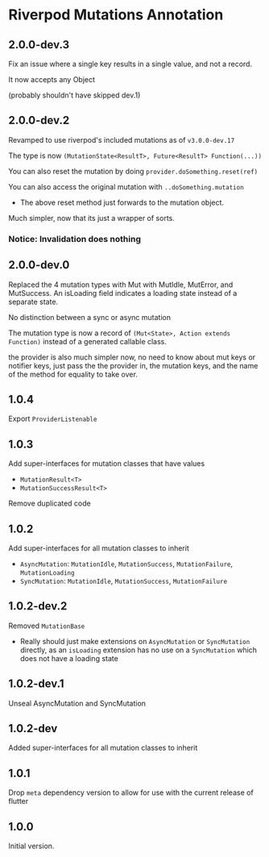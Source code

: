 # Riverpod Mutations Annotation

## 2.0.0-dev.3

Fix an issue where a single key results in a single value, and not a record.

It now accepts any Object

(probably shouldn't have skipped dev.1)

## 2.0.0-dev.2

Revamped to use riverpod's included mutations as of `v3.0.0-dev.17`

The type is now `(MutationState<ResultT>, Future<ResultT> Function(...))`

You can also reset the mutation by doing `provider.doSomething.reset(ref)`

You can also access the original mutation with `..doSomething.mutation`

- The above reset method just forwards to the mutation object.

Much simpler, now that its just a wrapper of sorts.

### Notice: Invalidation does nothing

## 2.0.0-dev.0

Replaced the 4 mutation types with Mut with MutIdle, MutError, and MutSuccess.
An isLoading field indicates a loading state instead of a separate state.

No distinction between a sync or async mutation

The mutation type is now a record of `(Mut<State>, Action extends Function)` instead of a generated callable class.

the provider is also much simpler now, no need to know about mut keys or notifier keys, just pass the the provider in, the mutation keys, and the name of the method for equality to take over.

## 1.0.4

Export `ProviderListenable`

## 1.0.3

Add super-interfaces for mutation classes that have values

- `MutationResult<T>`
- `MutationSuccessResult<T>`

Remove duplicated code

## 1.0.2

Add super-interfaces for all mutation classes to inherit

- `AsyncMutation`: `MutationIdle`, `MutationSuccess`, `MutationFailure`, `MutationLoading`
- `SyncMutation`: `MutationIdle`, `MutationSuccess`, `MutationFailure`

## 1.0.2-dev.2

Removed `MutationBase`

- Really should just make extensions on `AsyncMutation` or `SyncMutation` directly, as an `isLoading` extension has no use on a `SyncMutation` which does not have a loading state

## 1.0.2-dev.1

Unseal AsyncMutation and SyncMutation

## 1.0.2-dev

Added super-interfaces for all mutation classes to inherit

## 1.0.1

Drop `meta` dependency version to allow for use with the current release of flutter

## 1.0.0

Initial version.
